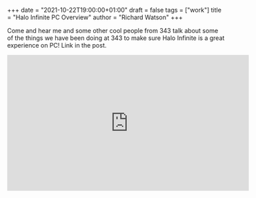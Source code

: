 +++
date = "2021-10-22T19:00:00+01:00"
draft = false
tags = ["work"]
title = "Halo Infinite PC Overview"
author = "Richard Watson"
+++

Come and hear me and some other cool people from 343 talk about some of the things we have been doing at 343 to make sure Halo Infinite is a great experience on PC! Link in the post.

<!--more--> 

<iframe width="560" height="315" src="https://www.youtube.com/embed/fax-YPAvuq0" title="YouTube video player" frameborder="0" allow="accelerometer; autoplay; clipboard-write; encrypted-media; gyroscope; picture-in-picture" allowfullscreen></iframe>



